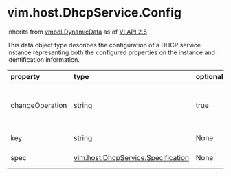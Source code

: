 vim.host.DhcpService.Config
===========================
inherits from [vmodl.DynamicData](docs/vmodl.DynamicData.md)
as of [VI API 2.5](vim.version.md#vim.version.version2)


This data object type describes the configuration of a DHCP service    instance representing both the configured properties   on the instance and identification information.

| property | type | optional | priv | desc |
|:---------|:-----|:---------|:-----|:-----|
| changeOperation | string | true | None | Indicates the change operation to apply on this configuration   specification.<br>See <a href="vim.host.ConfigChange.Operation.md">HostConfigChangeOperation</a><br> |
| key | string | None | None | The instance ID of the DHCP service. |
| spec | [vim.host.DhcpService.Specification](vim.host.DhcpService.Specification.md "vim.host.DhcpService.Specification") | None | None | Specification of the DHCP service. |


